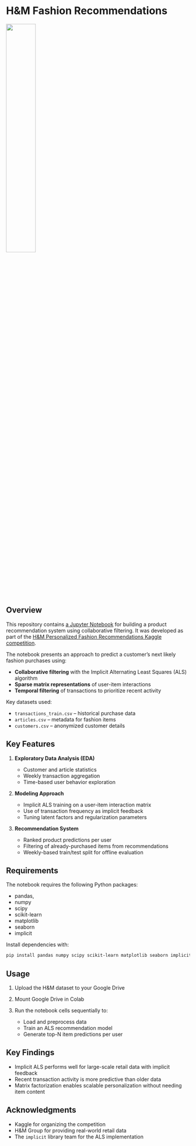 # H\&M Fashion Recommendations

<img src="https://upload.wikimedia.org/wikipedia/commons/5/53/H%26M-Logo.svg" width="40%" height="40%">

## Overview

This repository contains [a Jupyter Notebook](https://github.com/JonMcEntee/hm-fashion-recommendations/blob/main/H%26M_Fashion_Recommendations.ipynb) for building a product recommendation system using collaborative filtering. It was developed as part of the [H\&M Personalized Fashion Recommendations Kaggle competition](https://www.kaggle.com/competitions/h-and-m-personalized-fashion-recommendations).

The notebook presents an approach to predict a customer’s next likely fashion purchases using:

* **Collaborative filtering** with the Implicit Alternating Least Squares (ALS) algorithm
* **Sparse matrix representations** of user-item interactions
* **Temporal filtering** of transactions to prioritize recent activity

Key datasets used:

* `transactions_train.csv` – historical purchase data
* `articles.csv` – metadata for fashion items
* `customers.csv` – anonymized customer details

## Key Features

1. **Exploratory Data Analysis (EDA)**

   * Customer and article statistics
   * Weekly transaction aggregation
   * Time-based user behavior exploration

2. **Modeling Approach**

   * Implicit ALS training on a user-item interaction matrix
   * Use of transaction frequency as implicit feedback
   * Tuning latent factors and regularization parameters

3. **Recommendation System**

   * Ranked product predictions per user
   * Filtering of already-purchased items from recommendations
   * Weekly-based train/test split for offline evaluation

## Requirements

The notebook requires the following Python packages:

* pandas,
* numpy
* scipy
* scikit-learn
* matplotlib
* seaborn
* implicit

Install dependencies with:

```bash
pip install pandas numpy scipy scikit-learn matplotlib seaborn implicit
```

## Usage

1. Upload the H\&M dataset to your Google Drive
2. Mount Google Drive in Colab
3. Run the notebook cells sequentially to:

   * Load and preprocess data
   * Train an ALS recommendation model
   * Generate top-N item predictions per user

## Key Findings

* Implicit ALS performs well for large-scale retail data with implicit feedback
* Recent transaction activity is more predictive than older data
* Matrix factorization enables scalable personalization without needing item content

## Acknowledgments

* Kaggle for organizing the competition
* H\&M Group for providing real-world retail data
* The `implicit` library team for the ALS implementation
